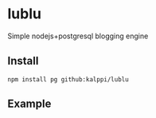 # lublu

Simple nodejs+postgresql blogging engine

## Install

```
npm install pg github:kalppi/lublu
```

## Example
